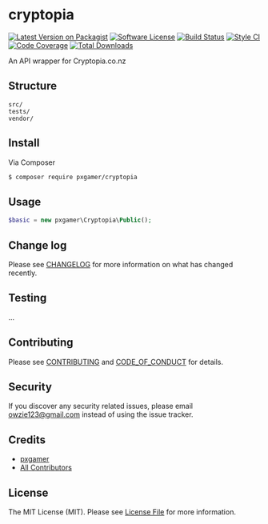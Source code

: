 # cryptopia

[![Latest Version on Packagist][ico-version]][link-packagist]
[![Software License][ico-license]](LICENSE.md)
[![Build Status][ico-travis]][link-travis]
[![Style CI][ico-styleci]][link-styleci]
[![Code Coverage][ico-code-quality]][link-code-quality]
[![Total Downloads][ico-downloads]][link-downloads]

An API wrapper for Cryptopia.co.nz

## Structure

```
src/
tests/
vendor/
```

## Install

Via Composer

```bash
$ composer require pxgamer/cryptopia
```

## Usage

```php
$basic = new pxgamer\Cryptopia\Public();
```

## Change log

Please see [CHANGELOG](CHANGELOG.md) for more information on what has changed recently.

## Testing

...

## Contributing

Please see [CONTRIBUTING](CONTRIBUTING.md) and [CODE_OF_CONDUCT](CODE_OF_CONDUCT.md) for details.

## Security

If you discover any security related issues, please email owzie123@gmail.com instead of using the issue tracker.

## Credits

- [pxgamer][link-author]
- [All Contributors][link-contributors]

## License

The MIT License (MIT). Please see [License File](LICENSE.md) for more information.

[ico-version]: https://img.shields.io/packagist/v/pxgamer/cryptopia.svg?style=flat-square
[ico-license]: https://img.shields.io/badge/license-MIT-brightgreen.svg?style=flat-square
[ico-travis]: https://img.shields.io/travis/pxgamer/cryptopia/master.svg?style=flat-square
[ico-styleci]: https://styleci.io/repos/117662532/shield
[ico-code-quality]: https://img.shields.io/codecov/c/github/pxgamer/cryptopia.svg?style=flat-square
[ico-downloads]: https://img.shields.io/packagist/dt/pxgamer/cryptopia.svg?style=flat-square

[link-packagist]: https://packagist.org/packages/pxgamer/cryptopia
[link-travis]: https://travis-ci.org/pxgamer/cryptopia
[link-styleci]: https://styleci.io/repos/117662532
[link-code-quality]: https://codecov.io/gh/pxgamer/cryptopia
[link-downloads]: https://packagist.org/packages/pxgamer/cryptopia
[link-author]: https://github.com/pxgamer
[link-contributors]: ../../contributors
